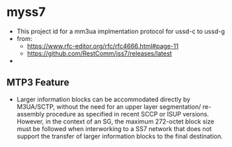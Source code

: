 # myss7
* This project id for a mm3ua implmentation protocol for ussd-c to ussd-g
* from: 
  * https://www.rfc-editor.org/rfc/rfc4666.html#page-11
  * https://github.com/RestComm/jss7/releases/latest
* 
## MTP3 Feature 
* Larger information blocks can be accommodated directly by
   M3UA/SCTP, without the need for an upper layer segmentation/
   re-assembly procedure as specified in recent SCCP or ISUP versions.
   However, in the context of an SG, the maximum 272-octet block size
   must be followed when interworking to a SS7 network that does not
   support the transfer of larger information blocks to the final
   destination. 
